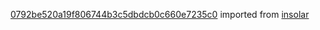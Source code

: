[0792be520a19f806744b3c5dbdcb0c660e7235c0](https://github.com/insolar/insolar/commit/0792be520a19f806744b3c5dbdcb0c660e7235c0) imported from [insolar](https://github.com/insolar/insolar)
